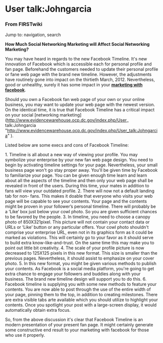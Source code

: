 

# User talk:Johngarcia

### From FIRSTwiki

Jump to: navigation, search

**How Much Social Networking Marketing will Affect Social Networking Marketing?**

  

You may have heard in regards to the new Facebook Timeline. It's new
innovation of Facebook which is accessible each for personal profile and fan
page. Beforehand the customers needed to update their personal profile or fane
web page with the brand new timeline. However, the adjustments have routinely
gone into impact on the thirtieth March, 2012. Nevertheless, good or
unhealthy, surely it has some impact in your [**marketing with
facebook**](http://www.socialadgigs.com/ "http://www.socialadgigs.com/" ).

Should you own a Facebook fan web page of your own or your online business,
you may want to update your web page with the newest version. On the identical
time, it is true that Facebook Timeline has a critical impact on your social
[networking marketing](http://www.evidencewarehouse.ocp.dc.gov/index.php/User_
talk:Johngarcia
"http://www.evidencewarehouse.ocp.dc.gov/index.php/User_talk:Johngarcia" ).

Listed below are some execs and cons of Facebook Timeline:

1\. Timeline is all about a new way of viewing your profile. You may symbolize
your enterprise by your new fan web page design. You need to begin by
activating timeline settings for your page. Nevertheless, your small business
page won't go stay proper away. You'll be given time by Facebook to
familiarize your page. You can be given enough time learn and learn about all
the aspects of the timeline and then only your web page shall be revealed in
front of the users. During this time, your mates in addition to fans will view
your outdated profile. 2\. There will now not a default landing tab for non-
fans. This makes it doable that everyone who visits your web page will be
capable to see your contents. Your page and the contents might be proven in
your follower’s personal timeline. There will probably be a ‘Like’ box just
below your cowl photo. So you are given sufficient chances to be favored by
the people. 3\. In timeline, you need to choose a canopy photo of
850X321pixel. This picture will not contain your contact data or URLs or
‘Like’ button or any particular offers. Your cowl photo shouldn't comprise
your enterprise URL, even not in its graphics form as it could be marked as
violations. This will certainly go to your favor as it should serve to build
extra know-like-and-trust. On the same time this may make you to point out
little bit creativity. 4\. The scale of your profile picture is now decreased
to 125X125 pixels in this new format. This size is smaller than the previous
pages. Nevertheless, it should assist to emphasize on your cover photo. 5\. In
this new format, you might be given various methods to publish your contents.
As Facebook is a social media platform, you're going to get extra chance to
engage your followers and buddies along with your business. The brand new
timeline design will support you to do this. 6\. Facebook timeline is
supplying you with some new methods to feature your contents. You are now able
to post through the use of the entire width of your page, pinning them to the
top, in addition to creating milestones. There are extra visible tabs arte
available which you should utilize to highlight your contents. Once you
spotlight your post with a large-screen display, it would automatically obtain
extra focus.

So, from the above discussion it's clear that Facebook Timeline is an modern
presentation of your present fan page. It might certainly generate some
constructive end result to your marketing with facebook for those who use it
properly.

